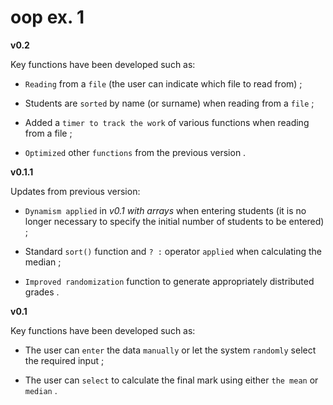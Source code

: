 # oop ex. 1

**v0.2**

Key functions have been developed such as:

- `Reading` from a `file` (the user can indicate which file to read from) ;

- Students are `sorted` by name (or surname) when reading from a `file` ;

- Added a `timer to track the work` of various functions when reading from a file ;

- `Optimized` other `functions` from the previous version .

**v0.1.1**

Updates from previous version:

- `Dynamism applied` in *v0.1 with arrays* when entering students (it is no longer necessary to specify the initial number of students to be entered) ;

- Standard `sort()` function and `? :` operator `applied` when calculating the median ;

- `Improved randomization` function to generate appropriately distributed grades .

**v0.1**

Key functions have been developed such as:

- The user can `enter` the data `manually` or let the system `randomly` select the required input ;

- The user can `select` to calculate the final mark using either `the mean` or `median` .
